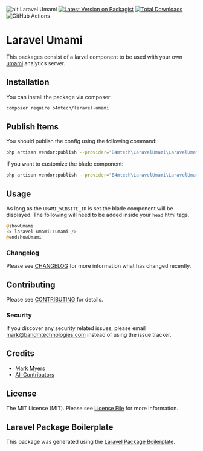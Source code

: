 ![alt Laravel Umami](https://banners.beyondco.de/Laravel%20Umami.png?theme=light&packageManager=composer+require&packageName=b4mtech%2Flaravel-umami&pattern=architect&style=style_1&description=Laravel+component+to+add+analytics+to+your+app&md=1&showWatermark=1&fontSize=100px&images=https%3A%2F%2Flaravel.com%2Fimg%2Flogomark.min.svg)
[![Latest Version on Packagist](https://img.shields.io/packagist/v/b4mtech/laravel-umami.svg?style=flat-square)](https://packagist.org/packages/b4mtech/laravel-umami)
[![Total Downloads](https://img.shields.io/packagist/dt/b4mtech/laravel-umami.svg?style=flat-square)](https://packagist.org/packages/b4mtech/laravel-umami)
![GitHub Actions](https://github.com/b4mtech/laravel-umami/actions/workflows/main.yml/badge.svg)

# Laravel Umami
This packages consist of a larvel component to be used with your own [umami](https://umami.is/) analytics server.

## Installation

You can install the package via composer:

```bash
composer require b4mtech/laravel-umami
```

## Publish Items
You should publish the config using the following command:
```bash
php artisan vendor:publish --provider="B4mtech\LaravelUmami\LaravelUmamiServiceProvider" --tag="umami-config"
```

If you want to customize the blade component:
```bash
php artisan vendor:publish --provider="B4mtech\LaravelUmami\LaravelUmamiServiceProvider" --tag="umami-view-component"
```
## Usage
As long as the `UMAMI_WEBSITE_ID` is set the blade component will be displayed. The following will need to be added inside your `head` html tags.

```php
@showUmami
<x-laravel-umami::umami />
@endshowUmami
```

### Changelog

Please see [CHANGELOG](CHANGELOG.md) for more information what has changed recently.

## Contributing

Please see [CONTRIBUTING](CONTRIBUTING.md) for details.

### Security

If you discover any security related issues, please email mark@bandmtechnologies.com instead of using the issue tracker.

## Credits

-   [Mark Myers](https://github.com/b4mtech)
-   [All Contributors](../../contributors)

## License

The MIT License (MIT). Please see [License File](LICENSE.md) for more information.

## Laravel Package Boilerplate

This package was generated using the [Laravel Package Boilerplate](https://laravelpackageboilerplate.com).
